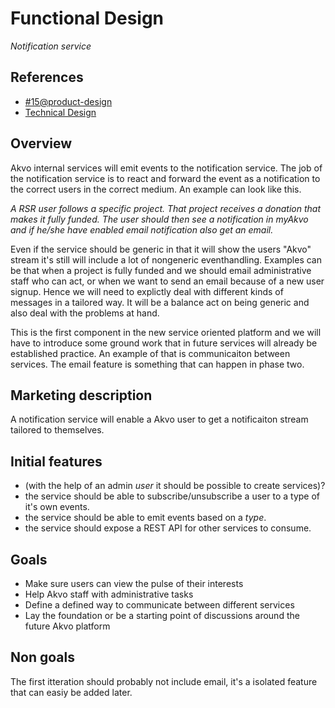 # Functional Design
*Notification service*

## References
- [#15@product-design](https://github.com/akvo/akvo-product-design/issues/15)
- [Technical Design](https://github.com/akvo/akvo-product-design/blob/master/services/NotificationService/15-NotificationService/TechnicalDesign/NotificationService.md)

## Overview
Akvo internal services will emit events to the notification service. The job of the notification service is to react and forward the event as a notification to the correct users in the correct medium. An example can look like this.

*A RSR user follows a specific project. That project receives a donation that makes it fully funded. The user should then see a notification in myAkvo and if he/she have enabled email notification also get an email.*

Even if the service should be generic in that it will show the users "Akvo" stream it's still will include a lot of nongeneric eventhandling. Examples can be that when a project is fully funded and we should email administrative staff who can act, or when we want to send an email because of a new user signup. Hence we will need to explictly deal with different kinds of messages in a tailored way. It will be a balance act on being generic and also deal with the problems at hand.

This is the first component in the new service oriented platform and we will have to introduce some ground work that in future services will already be established practice. An example of that is communicaiton between services. The email feature is something that can happen in phase two.

## Marketing description
A notification service will enable a Akvo user to get a notificaiton stream tailored to themselves. 

## Initial features
- (with the help of an admin *user* it should be possible to create services)?
- the service should be able to subscribe/unsubscribe a user to a type of it's own events.
- the service should be able to emit events based on a *type*.
- the service should expose a REST API for other services to consume.

## Goals
- Make sure users can view the pulse of their interests
- Help Akvo staff with administrative tasks
- Define a defined way to communicate between different services
- Lay the foundation or be a starting point of discussions around the future Akvo platform

## Non goals
The first itteration should probably not include email, it's a isolated feature that can easiy be added later.